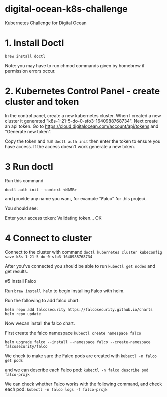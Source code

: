# digital-ocean-k8s-challenge
Kubernetes Challenge for Digital Ocean

# 1. Install Doctl 
`brew install doctl`

Note: you may have to run chmod commands given by homebrew if permission errors occur. 

# 2. Kubernetes Control Panel - create cluster and token

In the control panel, create a new kubernetes cluster. When I created a new cluster it generated "k8s-1-21-5-do-0-sfo3-1640988768734".
Next create an api token. Go to https://cloud.digitalocean.com/account/api/tokens and "Generate new token". 

Copy the token and run `doctl auth init` then enter the token to ensure you have access. If the access doesn't work generate a new token.

# 3 Run doctl 

Run this command 

`doctl auth init --context <NAME>` 

and provide any name you want, for example "Falco" for this project. 

You should see: 

Enter your access token: 
Validating token... OK

# 4 Connect to cluster 

Connect to the cluster  with command `doctl kubernetes cluster kubeconfig save k8s-1-21-5-do-0-sfo3-1640988768734`

After you've connected you should be able to run `kubectl get nodes` and get results. 

#5 Install Falco


Run `brew install helm` to begin installing Falco with helm. 

Run the following to add falco chart: 

`helm repo add falcosecurity https://falcosecurity.github.io/charts
helm repo update
`

Now wecan install the falco chart.

First create the falco namespace `kubectl create namespace falco`

`helm upgrade falco --install --namespace falco --create-namespace falcosecurity/falco`

We check to make sure the Falco pods are created with `kubectl -n falco get pods`

and we can describe each Falco pod: `kubectl -n falco describe pod falco-prxjk`

[](falco_pods.png)

We can check whether Falco works with the following command, and check each pod: `kubectl -n falco logs -f falco-prxjk`
 
[](falco_logs.png)
